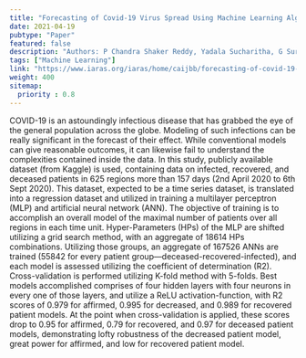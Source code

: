 ```yaml
---
title: "Forecasting of Covid-19 Virus Spread Using Machine Learning Algorithm"
date: 2021-04-19
pubtype: "Paper"
featured: false
description: "Authors: P Chandra Shaker Reddy, Yadala Sucharitha, G Surya Narayana"
tags: ["Machine Learning"]
link: "https://www.iaras.org/iaras/home/caijbb/forecasting-of-covid-19-virus-spread-using-machine-learning-algorithm"
weight: 400
sitemap:
  priority : 0.8
---
```

COVID-19 is an astoundingly infectious disease that has grabbed the eye of the general population across the globe. Modeling of such infections can be really significant in the forecast of their effect. While conventional models can give reasonable outcomes, it can likewise fail to understand the complexities contained inside the data. In this study, publicly available dataset (from Kaggle) is used, containing data on infected, recovered, and deceased patients in 625 regions more than 157 days (2nd April 2020 to 6th Sept 2020). This dataset, expected to be a time series dataset, is translated into a regression dataset and utilized in training a multilayer perceptron (MLP) and artificial neural network (ANN). The objective of training is to accomplish an overall model of the maximal number of patients over all regions in each time unit. Hyper-Parameters (HPs) of the MLP are shifted utilizing a grid search method, with an aggregate of 18614 HPs combinations. Utilizing those groups, an aggregate of 167526 ANNs are trained (55842 for every patient group—deceased-recovered-infected), and each model is assessed utilizing the coefficient of determination (R2). Cross-validation is performed utilizing K-fold method with 5-folds. Best models accomplished comprises of four hidden layers with four neurons in every one of those layers, and utilize a ReLU activation-function, with R2 scores of 0.979 for affirmed, 0.995 for decreased, and 0.989 for recovered patient models. At the point when cross-validation is applied, these scores drop to 0.95 for affirmed, 0.79 for recovered, and 0.97 for deceased patient models, demonstrating lofty robustness of the decreased patient model, great power for affirmed, and low for recovered patient model.

